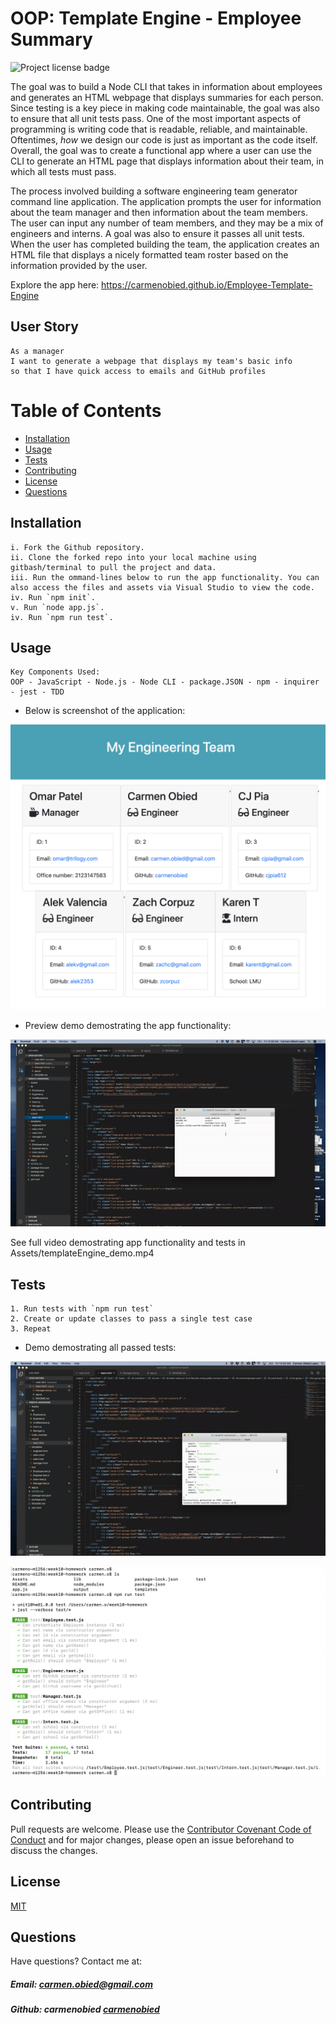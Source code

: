 # OOP: Template Engine - Employee Summary
![Project license badge](https://img.shields.io/badge/license-MIT-brightgreen)

The goal was to build a Node CLI that takes in information about employees and generates an HTML webpage that displays summaries for each person. Since testing is a key piece in making code maintainable, the goal was also to ensure that all unit tests pass. One of the most important aspects of programming is writing code that is readable, reliable, and maintainable. Oftentimes, *how* we design our code is just as important as the code itself. Overall, the goal was to create a functional app where a user can use the CLI to generate an HTML page that displays information about their team, in which all tests must pass.

The process involved building a software engineering team generator command line application. The application prompts the user for information about the team manager and then information about the team members. The user can input any number of team members, and they may be a mix of engineers and interns. A goal was also to ensure it passes all unit tests. When the user has completed building the team, the application creates an HTML file that displays a nicely formatted team roster based on the information provided by the user. 

Explore the app here: https://carmenobied.github.io/Employee-Template-Engine

## User Story
```
As a manager
I want to generate a webpage that displays my team's basic info
so that I have quick access to emails and GitHub profiles
```

# Table of Contents

  * [Installation](#Installation)
  * [Usage](#Usage)
  * [Tests](#Tests)
  * [Contributing](#Contributing)
  * [License](#License)
  * [Questions](#Questions)

## Installation
```
i. Fork the Github repository.
ii. Clone the forked repo into your local machine using gitbash/terminal to pull the project and data.
iii. Run the ommand-lines below to run the app functionality. You can also access the files and assets via Visual Studio to view the code. 
iv. Run `npm init`.
v. Run `node app.js`.
iv. Run `npm run test`.
```

## Usage
```
Key Components Used:
OOP - JavaScript - Node.js - Node CLI - package.JSON - npm - inquirer - jest - TDD
```

* Below is screenshot of the application:

![Employee Template Screenshot](./Assets/templateEngine_screenshot.png)

* Preview demo demostrating the app functionality:

![Employee Template Preview](./Assets/templateEngine_preview.gif)

See full video demostrating app functionality and tests in Assets/templateEngine_demo.mp4

## Tests
```
1. Run tests with `npm run test`
2. Create or update classes to pass a single test case
3. Repeat
```
* Demo demostrating all passed tests:

![Employee Template Tests](./Assets/templateEngine_tests.gif)

![Employee Template Tests](./Assets/tests_screenshot.png)

## Contributing
Pull requests are welcome. Please use the [Contributor Covenant Code of Conduct](https://www.contributor-covenant.org/version/2/0/code_of_conduct/code_of_conduct.md) and for major changes, please open an issue beforehand to discuss the changes.

## License
[MIT](https://choosealicense.com/licenses/mit/)

## Questions  
Have questions? Contact me at:
##### Email: carmen.obied@gmail.com
##### Github:  **carmenobied** [carmenobied](https://github.com/carmenobied)